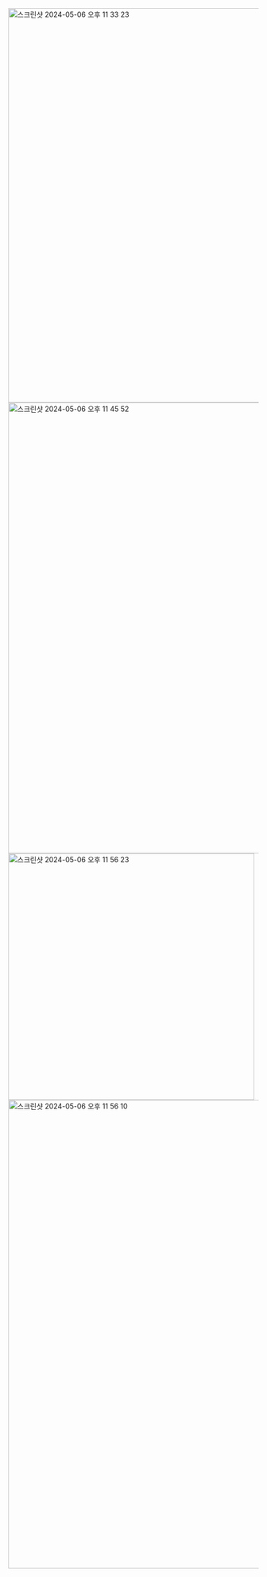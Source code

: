 <img width="792" alt="스크린샷 2024-05-06 오후 11 33 23" src="https://github.com/AlmSmartDoctor/study-2024-04-kubernetes/assets/80523328/255c400a-bc0b-49a4-9d38-a5a3391ea824">
<img width="905" alt="스크린샷 2024-05-06 오후 11 45 52" src="https://github.com/AlmSmartDoctor/study-2024-04-kubernetes/assets/80523328/a6c9a7a4-15ac-4a66-ab8f-253ff2c0002a">
<img width="495" alt="스크린샷 2024-05-06 오후 11 56 23" src="https://github.com/AlmSmartDoctor/study-2024-04-kubernetes/assets/80523328/8c5b977a-2c45-4643-86a1-0fe04af07aa5">
<img width="941" alt="스크린샷 2024-05-06 오후 11 56 10" src="https://github.com/AlmSmartDoctor/study-2024-04-kubernetes/assets/80523328/57d54d03-6266-46f1-b7a2-c6d0e43f0abf">
